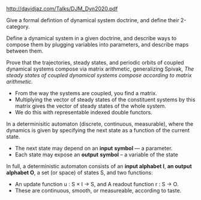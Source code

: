 http://davidjaz.com/Talks/DJM_Dyn2020.pdf

Give a formal defintion of dynamical system doctrine, and define their 2-category.

Define a dynamical system in a given doctrine, and describe ways to compose them by plugging variables into parameters, and describe maps between them.

Prove that the trajectories, steady states, and periodic orbits of coupled dynamical systems compose via matrix arithmetic, generalizing Spivak, *The steady states of coupled dynamical systems compose according to matrix arithmetic.* 
- From the way the systems are coupled, you find a matrix. 
- Multiplying the vector of steady states of the constituent systems by this matrix gives the vector of steady states of the whole system. 
- We do this with representable indexed double functors.

In a determinisitic automaton (discrete, continuous, measurable), where the dynamics is given by specifying the next state as a function of the current state.
- The next state may depend on an **input** **symbol** — a parameter.
- Each state may expose an **output** **symbol** – a variable of the state

In full, a deterministic automaton consists of an **input alphabet I**, **an output alphabet O**, a set (or space) of states S, and two functions:
- An update function u : S × I → S, and A readout function r : S → O.
- These are continuous, smooth, or measureable, according to taste.